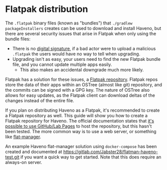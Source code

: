 # Flatpak distribution

The `.flatpak` binary files (known as "bundles") that `./gradlew packageInstallers` creates can be used to download and install Haveno, but there are several security issues that arise in Flatpak when only using the bundle files:

- There is no [digital signature](https://en.wikipedia.org/wiki/Digital_signature), if a bad actor were to upload a malicious `.flatpak` the users would have no way to tell when upgrading.
- Upgrading isn't as easy, your users need to find the new Flatpak bundle file, and you cannot update multiple apps easily.
  - This also makes an accidental downgrade much more likely.

Flatpak has a solution for these issues, a [Flatpak repository](https://docs.flatpak.org/en/latest/repositories.html). Flatpak repos store the data of their apps within an OSTree (almost like git) repository, and the commits can be signed with a GPG key. The nature of OSTree also allows for easy updates, as the Flatpak client can download deltas of the changes instead of the entire file.

If you plan on distributing Haveno as a Flatpak, it's recommended to create a Flatpak repository as well. This guide will show you how to create a Flatpak repository for Haveno. The official documentation states that [it's possible to use GitHub/Lab Pages](https://docs.flatpak.org/en/latest/hosting-a-repository.html#hosting-a-repository-on-gitlab-github-pages) to host the repository, but this hasn't been tested. The more common way is to use a web server, or something like [flat-manager](https://github.com/flatpak/flat-manager).

An example Haveno flat-manager solution using `docker-compose` has been created and documented at <https://gitlab.com/Jabster28/flatman-haveno-test.git> if you want a quick way to get started. Note that this does require an always-on server.
